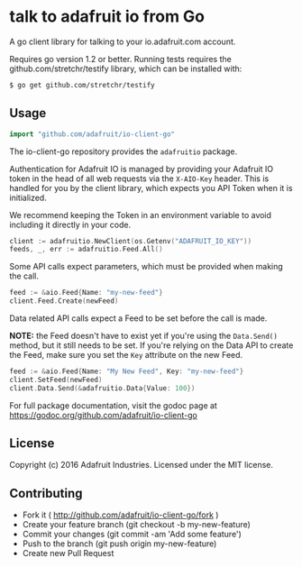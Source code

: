 # talk to adafruit io from Go

A go client library for talking to your io.adafruit.com account.

Requires go version 1.2 or better. Running tests requires the github.com/stretchr/testify library, which can be installed with:

```bash
$ go get github.com/stretchr/testify
```

## Usage

```go
import "github.com/adafruit/io-client-go"
```

The io-client-go repository provides the `adafruitio` package.

Authentication for Adafruit IO is managed by providing your Adafruit IO token
in the head of all web requests via the `X-AIO-Key` header. This is handled for
you by the client library, which expects you API Token when it is initialized.

We recommend keeping the Token in an environment variable to avoid including it
directly in your code.

```go
client := adafruitio.NewClient(os.Getenv("ADAFRUIT_IO_KEY"))
feeds, _, err := adafruitio.Feed.All()
```

Some API calls expect parameters, which must be provided when making the call.

```go
feed := &aio.Feed{Name: "my-new-feed"}
client.Feed.Create(newFeed)
```

Data related API calls expect a Feed to be set before the call is made.

**NOTE:** the Feed doesn't have to exist yet if you're using the `Data.Send()`
method, but it still needs to be set. If you're relying on the Data API to
create the Feed, make sure you set the `Key` attribute on the new Feed.

```go
feed := &aio.Feed{Name: "My New Feed", Key: "my-new-feed"}
client.SetFeed(newFeed)
client.Data.Send(&adafruitio.Data{Value: 100})
```

For full package documentation, visit the godoc page at https://godoc.org/github.com/adafruit/io-client-go

## License

Copyright (c) 2016 Adafruit Industries. Licensed under the MIT license.

## Contributing

- Fork it ( http://github.com/adafruit/io-client-go/fork )
- Create your feature branch (git checkout -b my-new-feature)
- Commit your changes (git commit -am 'Add some feature')
- Push to the branch (git push origin my-new-feature)
- Create new Pull Request

